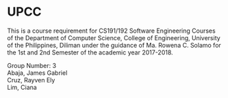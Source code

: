 # UPCC

This is a course requirement for CS191/192 Software Engineering Courses of the Department of Computer Science, College of Engineering, University of the Philippines, Diliman under the guidance of Ma. Rowena C. Solamo for the 1st and 2nd Semester of the academic year 2017-2018.

Group Number: 3  
Abaja, James Gabriel  
Cruz, Rayven Ely  
Lim, Ciana  
